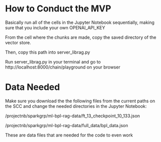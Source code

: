 # How to Conduct the MVP

Basically run all of the cells in the Jupyter Notebook sequentially, making sure that you include your own OPENAI_API_KEY

From the cell where the chunks are made, copy the saved directory of the vector store.

Then, copy this path into server_librag.py

Run server_librag.py in your terminal and go to http://localhost:8000/chain/playground on your browser

# Data Needed

Make sure you download the the following files from the current paths on the SCC and change the needed directories in the Jupyter Notebook:

/projectnb/sparkgrp/ml-bpl-rag-data/ft_13_checkpoint_10_133.json

/projectnb/sparkgrp/ml-bpl-rag-data/full_data/bpl_data.json

These are data files that are needed for the code to even work
